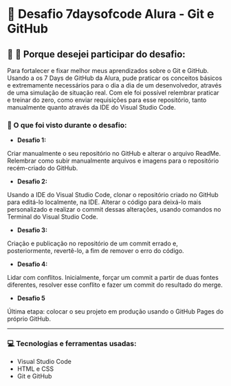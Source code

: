 # :pushpin: Desafio 7daysofcode Alura - Git e GitHub

## :raised_hands: :monocle_face: Porque desejei participar do desafio:
Para fortalecer e fixar melhor meus aprendizados sobre o Git e GitHub. Usando a os 7 Days de GitHub da Alura, pude praticar os conceitos básicos e extremamente necessários para o dia a dia de um desenvolvedor, através de uma simulação de situação real. Com ele foi possível relembrar praticar e treinar do zero, como enviar requisições para esse repositório, tanto manualmente quanto através da IDE do Visual Studio Code. 


### :eyes: O que foi visto durante o desafio:

* **Desafio 1:**

Criar manualmente o seu repositório no GitHub e alterar o arquivo ReadMe.
Relembrar como subir manualmente arquivos e imagens para o repositório recém-criado do GitHub.

* **Desafio 2:**

Usando a IDE do Visual Studio Code, clonar o repositório criado no GitHub para editá-lo localmente, na IDE. 
Alterar o código para deixá-lo mais personalizado e realizar o commit dessas alterações, usando comandos no Terminal do Visual Studio Code.

* **Desafio 3:**

Criação e publicação no repositório de um commit errado e, posteriormente, revertê-lo, a fim de remover o erro do código.

* **Desafio 4:**

Lidar com conflitos. Inicialmente, forçar um commit a partir de duas fontes diferentes, resolver esse conflito e fazer um commit do resultado do merge.

* **Desafio 5**

Última etapa: colocar o seu projeto em produção usando o GitHub Pages do próprio GitHub.

___
### :computer: Tecnologias e ferramentas usadas:
* Visual Studio Code
* HTML e CSS
* Git e GitHub





